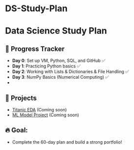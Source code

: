 # DS-Study-Plan
# Data Science Study Plan

## 📅 Progress Tracker

- **Day 0**: Set up VM, Python, SQL, and GitHub ✅
- **Day 1**: Practicing Python basics ✅
- **Day 2**: Working with Lists & Dictionaries & File Handling ✅
- **Day 3**: NumPy Basics (Numerical Computing) ✅
- 

## 📂 Projects
- [Titanic EDA](#) (Coming soon)
- [ML Model Project](#) (Coming soon)

## 🔥 Goal:
- Complete the 60-day plan and build a strong portfolio!

